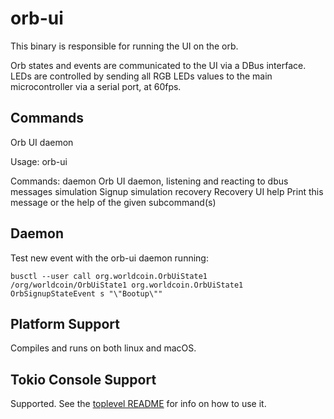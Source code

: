 # orb-ui

This binary is responsible for running the UI on the orb.

Orb states and events are communicated to the UI via a DBus interface.
LEDs are controlled by sending all RGB LEDs values to the main
microcontroller via a serial port, at 60fps.

## Commands

Orb UI daemon

Usage: orb-ui <COMMAND>

Commands:
  daemon      Orb UI daemon, listening and reacting to dbus messages
  simulation  Signup simulation
  recovery    Recovery UI
  help        Print this message or the help of the given subcommand(s)

## Daemon

Test new event with the orb-ui daemon running:

```shell
busctl --user call org.worldcoin.OrbUiState1 /org/worldcoin/OrbUiState1 org.worldcoin.OrbUiState1 OrbSignupStateEvent s "\"Bootup\""
```

## Platform Support

Compiles and runs on both linux and macOS.

## Tokio Console Support

Supported. See the [toplevel README](../README.md) for info on how to use it.
